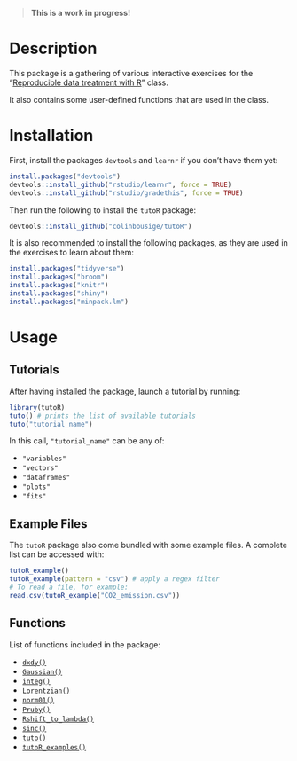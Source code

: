 
> **This is a work in progress!**

# Description

This package is a gathering of various interactive exercises for the
“[Reproducible data treatment with R](http://lmi.cnrs.fr/r/)” class.

It also contains some user-defined functions that are used in the class.

# Installation

First, install the packages `devtools` and `learnr` if you don’t have
them yet:

``` r
install.packages("devtools")
devtools::install_github("rstudio/learnr", force = TRUE)
devtools::install_github("rstudio/gradethis", force = TRUE)
```

Then run the following to install the `tutoR` package:

``` r
devtools::install_github("colinbousige/tutoR")
```

It is also recommended to install the following packages, as they are
used in the exercises to learn about them:

``` r
install.packages("tidyverse")
install.packages("broom")
install.packages("knitr")
install.packages("shiny")
install.packages("minpack.lm")
```

# Usage

## Tutorials

After having installed the package, launch a tutorial by running:

``` r
library(tutoR)
tuto() # prints the list of available tutorials
tuto("tutorial_name")
```

In this call, `"tutorial_name"` can be any of:

-   `"variables"`
-   `"vectors"`
-   `"dataframes"`
-   `"plots"`
-   `"fits"`

## Example Files

The `tutoR` package also come bundled with some example files. A
complete list can be accessed with:

``` r
tutoR_example()
tutoR_example(pattern = "csv") # apply a regex filter
# To read a file, for example:
read.csv(tutoR_example("CO2_emission.csv"))
```

## Functions

List of functions included in the package:

-   [`dxdy()`](R/dxdy.R)
-   [`Gaussian()`](R/Gaussian.R)
-   [`integ()`](R/integ.R)
-   [`Lorentzian()`](R/Lorentzian.R)
-   [`norm01()`](R/norm01.R)
-   [`Pruby()`](R/Pruby.R)
-   [`Rshift_to_lambda()`](R/Rshift_to_lambda.R)
-   [`sinc()`](R/sinc.R)
-   [`tuto()`](R/tuto.R)
-   [`tutoR_examples()`](R/tutoR_example.R)
